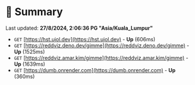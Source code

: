 # 📖 Summary
Last updated: **27/8/2024, 2:06:36 PG "Asia/Kuala_Lumpur"**

- `GET` [https://hst.ujol.dev](https://hst.ujol.dev) - **Up** (606ms)
- `GET` [https://reddviz.deno.dev/gimme](https://reddviz.deno.dev/gimme) - **Up** (1525ms)
- `GET` [https://reddviz.amar.kim/gimme](https://reddviz.amar.kim/gimme) - **Up** (1639ms)
- `GET` [https://dumb.onrender.com](https://dumb.onrender.com) - **Up** (360ms)
